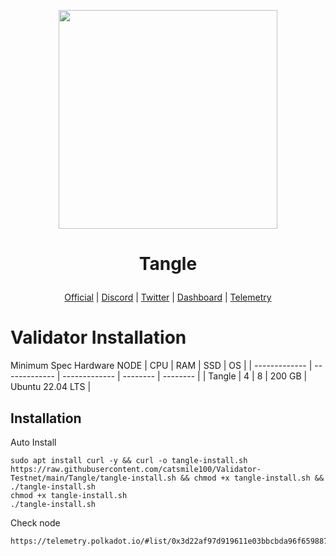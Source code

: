 <p align="center">
  <img height="350" height="350" src="https://bafkreid6e5xvw5cjhm2vag5kfpg7hjb6vyhp427xsrujqn7uolrx6e4ley.ipfs.nftstorage.link">
</p>

<h1>
<p align="center"> Tangle </p>
</h1>

<p align="center">
  <a href="https://www.tangle.tools/">Official</a> |
  <a href="https://discord.gg/7Y975exY">Discord</a> |
  <a href="https://twitter.com/tangle_network">Twitter</a> |
  <a href="https://leaderboard.tangle.tools/">Dashboard</a> |
  <a href="https://telemetry.polkadot.io/#/0x3d22af97d919611e03bbcbda96f65988758865423e89b2d99547a6bb61452db3">Telemetry</a>
</p>

<p align="center">
  <h1>Validator Installation</h1>
</p>

Minimum Spec Hardware
NODE  | CPU     | RAM      | SSD     | OS     |
| ------------- | ------------- | ------------- | -------- | -------- |
| Tangle | 4          | 8         | 200 GB  | Ubuntu 22.04 LTS  |

## Installation
Auto Install
```
sudo apt install curl -y && curl -o tangle-install.sh https://raw.githubusercontent.com/catsmile100/Validator-Testnet/main/Tangle/tangle-install.sh && chmod +x tangle-install.sh && ./tangle-install.sh
chmod +x tangle-install.sh
./tangle-install.sh
```
Check node
```
https://telemetry.polkadot.io/#list/0x3d22af97d919611e03bbcbda96f65988758865423e89b2d99547a6bb61452db3
```

